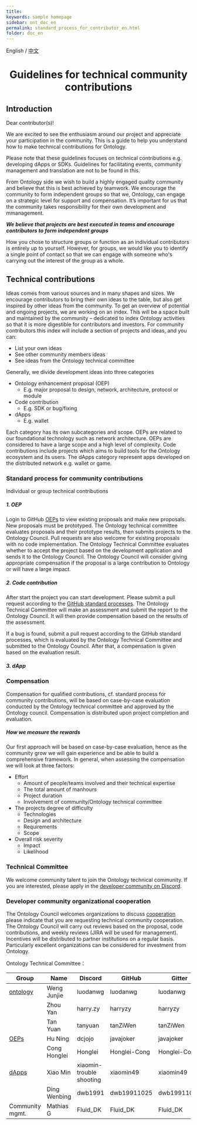 ```yaml
---
title: 
keywords: sample homepage
sidebar: ont_doc_en
permalink: standard_process_for_contributor_en.html
folder: doc_en
---
```



English / [中文](./standard_process_for_contributor_zh.html)

<h1 align="center">Guidelines for technical community contributions</h1>

## Introduction

Dear contributor(s)!

We are excited to see the enthusiasm around our project and appreciate your participation in the community. This is a guide to help you understand how to make technical contributions for Ontology.

Please note that these guidelines focuses on technical contributions e.g. developing dApps or SDKs. Guidelines for facilitating events, community management and translation are not to be found in this.

From Ontology side we wish to build a highly engaged quality community and believe that this is best achieved by teamwork. We encourage the community to form independent groups so that we, Ontology, can engage on a strategic level for support and compensation. It’s important for us that the community takes responsibility for their own development and mmanagement.

**_We believe that projects are best executed in teams and encourage contributors to form independent groups_**

How you chose to structure groups or function as an individual contributors is entirely up to yourself. However, for groups, we would like you to identify a single point of contact so that we can engage with someone who's carrying out the interest of the group as a whole.

## Technical contributions

Ideas comes from various sources and in many shapes and sizes. We encourage contributors to bring their own ideas to the table, but also get inspired by other ideas from the community.
To get an overview of potential and ongoing projects, we are working on an index. This will be a space built and maintained by the community – dedicated to index Ontology activities so that it is more digestible for contributors and investors. For community contributors this index will include a section of projects and ideas, and you can:

- List your own ideas
-	See other community members ideas
-	See ideas from the Ontology technical committee

Generally, we divide development ideas into three categories

- Ontology enhancement proposal (OEP)
  - E.g. major proposal to design, network, architecture, protocol or module
- Code contribution
  - E.g. SDK or bug/fixing
- dApps
  - E.g. wallet

Each category has its own subcategories and scope. OEPs are related to our foundational technology such as network architecture. OEPs are considered to have a large scope and a high level of complexity. Code contributions include projects which aims to build tools for the Ontology ecosystem and its users. The dApps category represent apps developed on the distributed network e.g. wallet or game.

### Standard process for community contributions

Individual or group technical contributions

##### 1. OEP

Login to GitHub [OEPs](https://github.com/ontio/OEPs) to view existing proposals and make new proposals. New proposals must be prototyped. The Ontology technical committee evaluates proposals and their prototype results, then submits projects to the Ontology Council. Pull requests are also welcome for existing proposals with no code implementation. The Ontology Technical Committee evaluates whether to accept the project based on the development application and sends it to the Ontology Council. The Ontology Council will consider giving appropriate compensation if the proposal is a large contribution to Ontology or will have a large impact.

##### 2. Code contribution

After start the project you can start development. Please submit a pull request according to the [GitHub standard processes](https://help.github.com/). The Ontology Technical Committee will make an assessment and submit the report to the Ontology Council. It will then provide compensation based on the results of the assessment.

If a bug is found, submit a pull request according to the GitHub standard processes, which is evaluated by the Ontology Technical Committee and submitted to the Ontology Council. After that, a compensation is given based on the evaluation result.

##### 3. dApp



### Compensation

Compensation for qualified contributions, cf. standard process for community contributions, will be based on case-by-case evaluation conducted by the Ontology technical committee and approved by the Ontology council. Compensation is distributed upon project completion and evaluation.

##### How we measure the rewards

Our first approach will be based on case-by-case evaluation, hence as the community grow we will gain experience and be able to build a comprehensive framework. In general, when assessing the compensation we will look at three factors:

- Effort
  - Amount of people/teams involved and their technical expertise
  - The total amount of manhours
  - Project duration
  - Involvement of community/Ontology technical committee
- The projects degree of difficulty
  - Technologies
  - Design and architecture
  - Requirements
  - Scope
- Overall risk severity
  - Impact
  - Likelihood

### Technical Committee

We welcome community talent to join the Ontology technical community. If you are interested, please apply in the [developer community on Discord](https://discord.gg/4TQujHj).

### Developer community organizational cooperation

The Ontology Council welcomes organizations to discuss [cooperation](https://info.ont.io/cooperation/en) please indicate that you are requesting technical community cooperation. The Ontology Council will carry out reviews based on the proposal, code contributions, and weekly reviews (JIRA will be used for management). Incentives will be distributed to partner institutions on a regular basis. Particularly excellent organizations can be considered for investment from Ontology.





Ontology Technical Committee：

| **Group**                                     | **Name**     | **Discord**              | **GitHub**   | **Gitter**   |
| --------------------------------------------- | ------------ | ------------------------ | ------------ | ------------ |
| [ontology](https://github.com/ontio/ontology) | Weng Junjie  | luodanwg                 | luodanwg     | luodanwg     |
|                                               | Zhou Yan     | harry.zy                 | harryzy      | harryzy      |
|                                               | Tan Yuan     | tanyuan                  | tanZiWen     | tanZiWen     |
| [OEPs](https://github.com/ontio/OEPs)         | Hu Ning      | dcjojo                   | javajoker    | javajoker    |
|                                               | Cong Honglei | Honglei                  | Honglei-Cong | Honglei-Cong |
| [dApps](https://github.com/ontio/ONTO)        | Xiao Min     | xiaomin-trouble shooting | xiaomin49    | xiaomin49    |
|                                               | Ding Wenbing | dwb1991                  | dwb19911025  | dwb19911025  |
|  Community mgmt.                              | Mathias G    | Fluid_DK                 | Fluid_DK     | Fluid_DK     |
